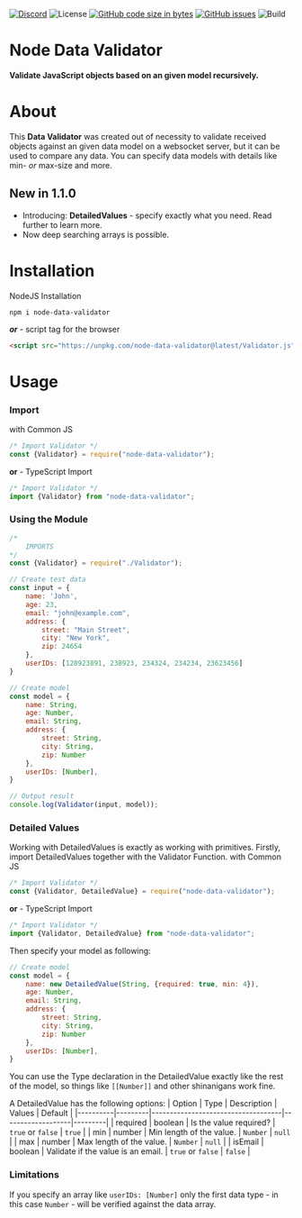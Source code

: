 [![Discord](https://img.shields.io/discord/803319138260090910?color=%237289DA&label=Discord)](https://discord.gg/Qgv8DSMYM3) ![License](https://img.shields.io/github/license/SteffTek/Node-Data-Validator) [![GitHub code size in bytes](https://img.shields.io/github/languages/code-size/stefftek/Node-Data-Validator)](https://github.com/SteffTek/Node-Data-Validator) [![GitHub issues](https://img.shields.io/github/issues/stefftek/Node-Data-Validator)](https://github.com/SteffTek/Node-Data-Validator/issues) ![Build](https://img.shields.io/github/workflow/status/SteffTek/Node-Data-Validator/Node.js%20Package)

# Node Data Validator
**Validate JavaScript objects based on an given model recursively.**

# About
This **Data Validator** was created out of necessity to validate received objects against an given data model on a websocket server, but it can be used to compare any data. You can specify data models with details like min- *or* max-size and more.

## New in 1.1.0
- Introducing: **DetailedValues** - specify exactly what you need. Read further to learn more.
- Now deep searching arrays is possible.

# Installation
NodeJS Installation
```
npm i node-data-validator
```
***or*** - script tag for the browser
```html
<script src="https://unpkg.com/node-data-validator@latest/Validator.js" type="text/javascript"></script>
```

# Usage
### Import
with Common JS
```js
/* Import Validator */
const {Validator} = require("node-data-validator");
```
**or** - TypeScript Import
```js
/* Import Validator */
import {Validator} from "node-data-validator";
```
### Using the Module
```js
/*
    IMPORTS
*/
const {Validator} = require("./Validator");

// Create test data
const input = {
    name: 'John',
    age: 23,
    email: "john@example.com",
    address: {
        street: "Main Street",
        city: "New York",
        zip: 24654
    },
    userIDs: [128923891, 238923, 234324, 234234, 23623456]
}

// Create model
const model = {
    name: String,
    age: Number,
    email: String,
    address: {
        street: String,
        city: String,
        zip: Number
    },
    userIDs: [Number],
}

// Output result
console.log(Validator(input, model));
```

### Detailed Values
Working with DetailedValues is exactly as working with primitives. Firstly, import DetailedValues together with the Validator Function.
with Common JS
```js
/* Import Validator */
const {Validator, DetailedValue} = require("node-data-validator");
```
**or** - TypeScript Import
```js
/* Import Validator */
import {Validator, DetailedValue} from "node-data-validator";
```

Then specify your model as following:
```js
// Create model
const model = {
    name: new DetailedValue(String, {required: true, min: 4}),
    age: Number,
    email: String,
    address: {
        street: String,
        city: String,
        zip: Number
    },
    userIDs: [Number],
}
```
You can use the Type declaration in the DetailedValue exactly like the rest of the model, so things like `[[Number]]` and other shinanigans work fine.

A DetailedValue has the following options:
| Option   | Type    | Description                        | Values            | Default |
|----------|---------|------------------------------------|-------------------|---------|
| required | boolean | Is the value required?             | `true` or `false` | `true`  |
| min      | number  | Min length of the value.           | `Number`          | `null`  |
| max      | number  | Max length of the value.           | `Number`          | `null`  |
| isEmail  | boolean | Validate if the value is an email. | `true` or `false` | `false` |

### Limitations
If you specify an array like `userIDs: [Number]` only the first data type - in this case `Number` - will be verified against the data array.